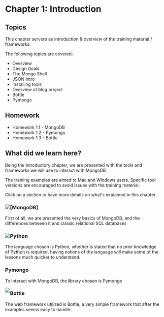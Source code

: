# Chapter 1: Introduction

## Topics
This chapter servers as introduction & overview of the training material / frameworks.

The following topics are covered:

* Overview
* Design Goals
* The Mongo Shell
* JSON Intro
* Installing tools
* Overview of blog project
* Bottle
* Pymongo

## Homework

* Homework 1.1 - MongoDB
* Homework 1.2 - Pymongo
* Homework 1.3 - Bottle

## What did we learn here?

Being the introductory chapter, we are presented with the tools and frameworks we will use to interact with MongoDB

The training examples are aimed to Mac and Windows users.
Specific tool versions are encouraged to avoid issues with the training material.

Click on a section to have more details on what's explained in this chapter

### [MongoDB] <img style="float: left;" src="http://38.media.tumblr.com/avatar_f64075d5c5cf_24.png">
First of all, we are presented the very basics of MongoDB, and the differences between it and classic relational SQL databases

### Python <img style="float: left;" src="http://www.phidgets.com/wiki/images/thumb/e/e5/Icon-Python.png/16px-Icon-Python.png">
The language chosen is Python, whether is stated that no prior knowledge of Python is required, having notions of the language will make some of the lessons much quicker to understand.


### Pymongo
To interact with MongoDB, the library chosen is Pymongo

<img style="float: left" src="http://www.bogotobogo.com/python/images/MongoDB/Install/App_Architecture.png">

### Bottle
The web framework utilized is Bottle, a very simple framework that after the examples seems easy to handle.

